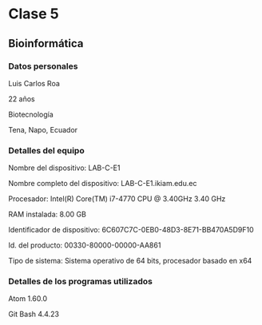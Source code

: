# Clase 5
## Bioinformática
### Datos personales

Luis Carlos Roa

22 años

Biotecnología

Tena, Napo, Ecuador

### Detalles del equipo

Nombre del dispositivo:	LAB-C-E1

Nombre completo del dispositivo:	LAB-C-E1.ikiam.edu.ec

Procesador:	Intel(R) Core(TM) i7-4770 CPU @ 3.40GHz   3.40 GHz

RAM instalada:	8.00 GB

Identificador de dispositivo:	6C607C7C-0EB0-48D3-8E71-BB470A5D9F10

Id. del producto:	00330-80000-00000-AA861

Tipo de sistema:	Sistema operativo de 64 bits, procesador basado en x64

### Detalles de los programas utilizados

Atom 1.60.0

Git Bash 4.4.23
